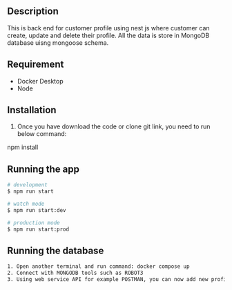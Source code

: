## Description
This is back end for customer profile using nest js where customer can create, update and delete their profile. All the data is store in MongoDB database uisng mongoose schema.

## Requirement
- Docker Desktop
- Node

## Installation

1. Once you have download the code or clone git link, you need to run below command:

npm install


## Running the app

```bash
# development
$ npm run start

# watch mode
$ npm run start:dev

# production mode
$ npm run start:prod
```
## Running the database

```bash
1. Open another terminal and run command: docker compose up
2. Connect with MONGODB tools such as ROBOT3
3. Using web service API for example POSTMAN, you can now add new profile, update or delete and observe database
```
